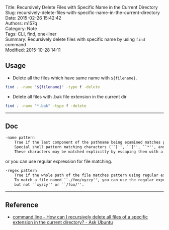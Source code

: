 Title: Recursively Delete Files with Specific Name in the Current Directory  
Slug: recursively-delete-files-with-specific-name-in-the-current-directory  
Date: 2015-02-26 15:42:42  
Authors: m157q  
Category: Note  
Tags: CLI, find, one-liner  
Summary: Recursively delete files with specific name by using `find` command  
Modified: 2015-10-28 14:11  
  
  
## Usage  
  
+ Delete all the files which have same name with `${filename}`.  
```sh  
find . -name "${filename}" -type f -delete  
```  
  
+ Delete all files with .bak file extension in the current dir  
```sh  
find . -name "*.bak" -type f -delete  
```  
  
---  
  
## Doc  
  
```txt  
-name pattern  
    True if the last component of the pathname being examined matches pattern.  
    Special shell pattern matching characters (``['', ``]'', ``*'', and ``?'') may be used as part of pattern.  
    These characters may be matched explicitly by escaping them with a backslash (``\'').  
```  
  
or you can use regular expression for file matching.  
  
```txt  
-regex pattern  
    True if the whole path of the file matches pattern using regular expression.  
    To match a file named ``./foo/xyzzy'', you can use the regular expression ``.*/[xyz]*'' or ``.*/foo/.*'',  
    but not ``xyzzy'' or ``/foo/''.  
```  
  
---  
  
## Reference  
  
+ [command line - How can I recursively delete all files of a specific extension in the current directory? - Ask Ubuntu](http://askubuntu.com/questions/377438/how-can-i-recursively-delete-all-files-of-a-specific-extension-in-the-current-di)  
  
